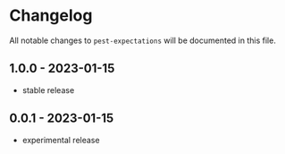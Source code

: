 # Changelog

All notable changes to `pest-expectations` will be documented in this file.

## 1.0.0 - 2023-01-15

- stable release

## 0.0.1 - 2023-01-15

- experimental release
